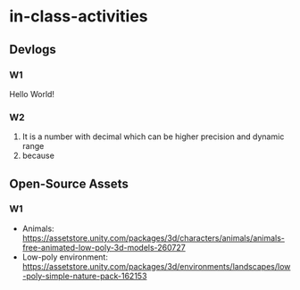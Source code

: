 # in-class-activities
## Devlogs
### W1
Hello World!

### W2
1. It is a number with decimal which can be higher precision and dynamic range
2. because
## Open-Source Assets
### W1
- Animals: https://assetstore.unity.com/packages/3d/characters/animals/animals-free-animated-low-poly-3d-models-260727 
- Low-poly environment: https://assetstore.unity.com/packages/3d/environments/landscapes/low-poly-simple-nature-pack-162153 